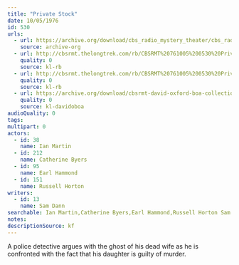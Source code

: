 ```yaml
---
title: "Private Stock"
date: 10/05/1976
id: 530
urls: 
  - url: https://archive.org/download/cbs_radio_mystery_theater/cbs_radio_mystery_theater-0501-0550.zip/cbs_radio_mystery_theater-0501-0550%2Fcbsrmt_0530_private_stock.mp3
    source: archive-org
  - url: http://cbsrmt.thelongtrek.com/rb/CBSRMT%20761005%200530%20Private%20Stock_wuwm_rb.mp3
    quality: 0
    source: kl-rb
  - url: http://cbsrmt.thelongtrek.com/rb/CBSRMT%20761005%200530%20Private%20Stock_wbbm_rb%20bithot.mp3
    quality: 0
    source: kl-rb
  - url: https://archive.org/download/cbsrmt-david-oxford-boa-collection/CBSRMT-761005-0530-Private-Stock-(128-44)_WUWM-FM-{BoA}.mp3
    quality: 0
    source: kl-davidoboa
audioQuality: 0
tags: 
multipart: 0
actors:  
  - id: 38
    name: Ian Martin  
  - id: 212
    name: Catherine Byers  
  - id: 95
    name: Earl Hammond  
  - id: 151
    name: Russell Horton
writers:  
  - id: 13
    name: Sam Dann
searchable: Ian Martin,Catherine Byers,Earl Hammond,Russell Horton Sam Dann
notes: 
descriptionSource: kf
---
```

A police detective argues with the ghost of his dead wife as he is confronted with the fact that his daughter is guilty of murder.